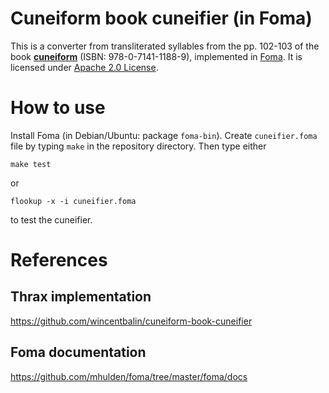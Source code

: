 # Cuneiform book cuneifier (in Foma)

This is a converter from transliterated syllables from the pp. 102-103 of the book [**cuneiform**](https://www.britishmuseumshoponline.org/cuneiform.html) (ISBN: 978-0-7141-1188-9), implemented in [Foma](https://github.com/mhulden/foma). It is licensed under [Apache 2.0 License](LICENSE).

# How to use

Install Foma (in Debian/Ubuntu: package `foma-bin`). Create `cuneifier.foma` file by typing `make` in the repository directory. Then type either

```
make test
```

or 

```
flookup -x -i cuneifier.foma
```

to test the cuneifier.

# References

## Thrax implementation

https://github.com/wincentbalin/cuneiform-book-cuneifier

## Foma documentation

https://github.com/mhulden/foma/tree/master/foma/docs
